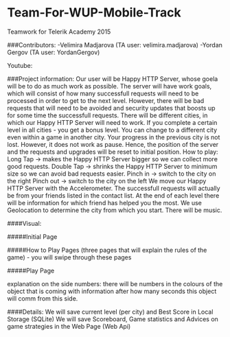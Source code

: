 # Team-For-WUP-Mobile-Track
Teamwork for Telerik Academy 2015


###Contributors:
	-Velimira Madjarova (TA user: velimira.madjarova)
	-Yordan Gergov (TA user: YordanGergov)

Youtube: 

###Project information:
Our user will be Happy HTTP Server, whose goela will be to do as much work as possible. 
The server will have work goals, which will consist of how many successfull requests will need to be processed in order to get to the next level.
However, there will be bad requests that will need to be avoided and security updates that boosts up for some time the successfull requests.
There will be different cities, in which our Happy HTTP Server will need to work. If you complete a certain level in all cities - you get a bonus level.
You can change to a different city even within a game in another city. Your progress in the previous city is not lost. However, it does not work as pause. Hence, the position of the server and the requests and upgrades will be reset to initial position.
How to play:
Long Tap -> makes the Happy HTTP Server bigger so we can collect more good requests.
Double Tap -> shrinks the Happy HTTP Server to minimum size so we can avoid bad requests easier.
Pinch in -> switch to the city on the right
Pinch out -> switch to the city on the left
We move our Happy HTTP Server with the Accelerometer.
The successfull requests will actually be from your friends listed in the contact list. At the end of each level there will be information for which friend has helped you the most.
We use Geolocation to determine the city from which you start.
There will be music.

####Visual:

#####Initial Page


#####How to Play Pages 
(three pages that will explain the rules of the game) - you will swipe through these pages

#####Play Page

explanation on the side numbers: there will be numbers in the colours of the object that is coming with information after how many seconds this object will comm from this side.


####Details:
We will save current level (per city) and Best Score in Local Storage (SQLite)
We will save Scoreboard, Game statistics and Advices on game strategies in the Web Page (Web Api)
